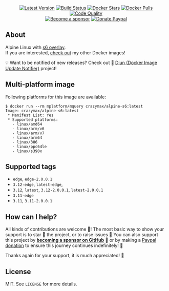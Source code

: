 <p align="center">
  <a href="https://hub.docker.com/r/crazymax/alpine-s6/tags?page=1&ordering=last_updated"><img src="https://img.shields.io/github/v/tag/crazy-max/docker-alpine-s6?label=version&style=flat-square" alt="Latest Version"></a>
  <a href="https://github.com/crazy-max/docker-alpine-s6/actions?workflow=build"><img src="https://img.shields.io/github/workflow/status/crazy-max/docker-alpine-s6/build?label=build&logo=github&style=flat-square" alt="Build Status"></a>
  <a href="https://hub.docker.com/r/crazymax/alpine-s6/"><img src="https://img.shields.io/docker/stars/crazymax/alpine-s6.svg?style=flat-square&logo=docker" alt="Docker Stars"></a>
  <a href="https://hub.docker.com/r/crazymax/alpine-s6/"><img src="https://img.shields.io/docker/pulls/crazymax/alpine-s6.svg?style=flat-square&logo=docker" alt="Docker Pulls"></a>
  <a href="https://www.codacy.com/app/crazy-max/docker-alpine-s6"><img src="https://img.shields.io/codacy/grade/5c62fcad87254c1f912d397b4fa33062.svg?style=flat-square" alt="Code Quality"></a>
  <br /><a href="https://github.com/sponsors/crazy-max"><img src="https://img.shields.io/badge/sponsor-crazy--max-181717.svg?logo=github&style=flat-square" alt="Become a sponsor"></a>
  <a href="https://www.paypal.me/crazyws"><img src="https://img.shields.io/badge/donate-paypal-00457c.svg?logo=paypal&style=flat-square" alt="Donate Paypal"></a>
</p>

## About

Alpine Linux with [s6 overlay](https://github.com/just-containers/s6-overlay/).<br />
If you are interested, [check out](https://hub.docker.com/r/crazymax/) my other Docker images!

💡 Want to be notified of new releases? Check out 🔔 [Diun (Docker Image Update Notifier)](https://github.com/crazy-max/diun) project!

## Multi-platform image

Following platforms for this image are available:

```
$ docker run --rm mplatform/mquery crazymax/alpine-s6:latest
Image: crazymax/alpine-s6:latest
 * Manifest List: Yes
 * Supported platforms:
   - linux/amd64
   - linux/arm/v6
   - linux/arm/v7
   - linux/arm64
   - linux/386
   - linux/ppc64le
   - linux/s390x
```

## Supported tags

* `edge`, `edge-2.0.0.1`
* `3.12-edge`, `latest-edge`,
* `3.12`, `latest`, `3.12-2.0.0.1`, `latest-2.0.0.1`
* `3.11-edge`
* `3.11`, `3.11-2.0.0.1`

## How can I help?

All kinds of contributions are welcome :raised_hands:! The most basic way to show your support is to star :star2: the project, or to raise issues :speech_balloon: You can also support this project by [**becoming a sponsor on GitHub**](https://github.com/sponsors/crazy-max) :clap: or by making a [Paypal donation](https://www.paypal.me/crazyws) to ensure this journey continues indefinitely! :rocket:

Thanks again for your support, it is much appreciated! :pray:

## License

MIT. See `LICENSE` for more details.
